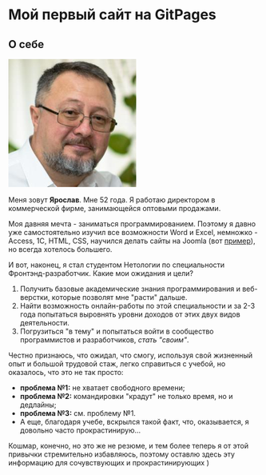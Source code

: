 # Мой первый сайт на GitPages

## О себе

![](DSC_1596_(256x256).jpg)

Меня зовут **Ярослав**. Мне 52 года. Я работаю директором в коммерческой фирме, занимающейся оптовыми продажами.

Моя давняя мечта - заниматься программированием. Поэтому я давно уже самостоятельно изучил все возможности Word и Excel, немножко - Access, 1С, HTML, CSS, научился делать сайты на Joomla (вот [пример](http://www.yardik.ru/)), но всегда хотелось большего.

И вот, наконец, я стал студентом Нетологии по специальности Фронтэнд-разработчик. Какие мои ожидания и цели?

1. Получить базовые академические знания программирования и веб-верстки, которые позволят мне "расти" дальше.
2. Найти возможность онлайн-работы по этой специальности и за 2-3 года попытаться выровнять уровни доходов от этих двух видов деятельности.
3. Погрузиться "в тему" и попытаться войти в сообщество программистов и разработчиков, _стать "своим"_.

Честно признаюсь, что ожидал, что смогу, используя свой жизненный опыт и большой трудовой стаж, легко справиться с учебой, но оказалось, что это не так просто:
- **проблема №1:** не хватает свободного времени;
- **проблема №2:** командировки "крадут" не только время, но и дедлайны;
- **проблема №3:** см. проблему №1.
- А еще, благодаря учебе, вскрылся такой факт, что, оказывается, я довольно часто прокрастинирую... 
  
Кошмар, конечно, но это же не резюме, и тем более теперь я от этой привычки стремительно избавляюсь, поэтому оставлю здесь эту информацию для сочувствующих и прокрастинирующих )

